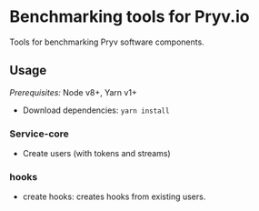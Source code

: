 # Benchmarking tools for Pryv.io

Tools for benchmarking Pryv software components.

## Usage

*Prerequisites:* Node v8+, Yarn v1+

- Download dependencies: `yarn install`

### Service-core

- Create users (with tokens and streams)

### hooks

- create hooks: creates hooks from existing users.